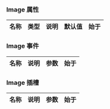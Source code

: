 ### Image 属性

| 名称 | 类型 | 说明 | 默认值 | 始于 |
| ---- | ---- | ---- | ------ | ---- |

### Image 事件

| 名称 | 说明 | 参数 | 始于 |
| ---- | ---- | ---- | ---- |

### Image 插槽

| 名称 | 说明 | 参数 | 始于 |
| ---- | ---- | ---- | ---- |
